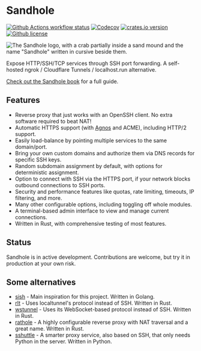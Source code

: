 # Sandhole

[![Github Actions workflow status](https://img.shields.io/github/actions/workflow/status/EpicEric/sandhole/validate.yml?label=tests&logo=githubactions)](https://github.com/EpicEric/sandhole/actions/workflows/validate.yml)
[![Codecov](https://img.shields.io/codecov/c/github/EpicEric/sandhole?token=YNJUQDQ38S&logo=codecov)](https://app.codecov.io/github/EpicEric/sandhole)
[![crates.io version](https://img.shields.io/crates/v/sandhole?logo=rust)](https://crates.io/crates/sandhole)
[![Github license](https://img.shields.io/github/license/EpicEric/sandhole?logo=github)](https://github.com/EpicEric/sandhole/blob/main/LICENSE)

![The Sandhole logo, with a crab partially inside a sand mound and the name "Sandhole" written in cursive beside them.](https://sandhole.com.br/logo.png)

Expose HTTP/SSH/TCP services through SSH port forwarding. A self-hosted ngrok / Cloudflare Tunnels / localhost.run alternative.

[Check out the Sandhole book](https://sandhole.com.br) for a full guide.

## Features

- Reverse proxy that just works with an OpenSSH client. No extra software required to beat NAT!
- Automatic HTTPS support (with [Agnos](https://github.com/krtab/agnos) and ACME), including HTTP/2 support.
- Easily load-balance by pointing multiple services to the same domain/port.
- Bring your own custom domains and authorize them via DNS records for specific SSH keys.
- Random subdomain assignment by default, with options for deterministic assignment.
- Option to connect with SSH via the HTTPS port, if your network blocks outbound connections to SSH ports.
- Security and performance features like quotas, rate limiting, timeouts, IP filtering, and more.
- Many other configurable options, including toggling off whole modules.
- A terminal-based admin interface to view and manage current connections.
- Written in Rust, with comprehensive testing of most features.

## Status

Sandhole is in active development. Contributions are welcome, but try it in production at your own risk.

## Some alternatives

- [sish](https://github.com/antoniomika/sish) - Main inspiration for this project. Written in Golang.
- [rlt](https://github.com/kaichaosun/rlt) - Uses localtunnel's protocol instead of SSH. Written in Rust.
- [wstunnel](https://github.com/erebe/wstunnel) - Uses its WebSocket-based protocol instead of SSH. Written in Rust.
- [rathole](https://github.com/rapiz1/rathole) - A highly configurable reverse proxy with NAT traversal and a great name. Written in Rust.
- [sshuttle](https://github.com/sshuttle/sshuttle) - A smarter proxy service, also based on SSH, that only needs Python in the server. Written in Python.
